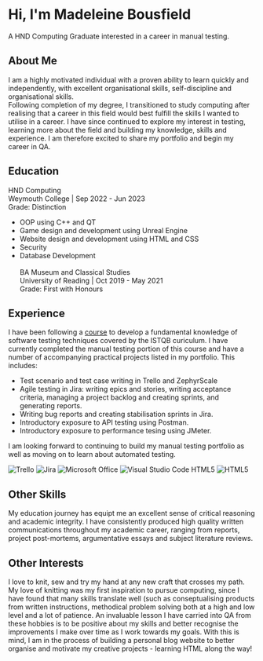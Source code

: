 # Hi, I'm Madeleine Bousfield
A HND Computing Graduate interested in a career in manual testing. 

## About Me 
I am a highly motivated individual with a proven ability to learn quickly and independently, with excellent organisational skills, self-discipline and organisational skills. 
<br>Following completion of my degree, I transitioned to study computing after realising that a career in this field would best fulfill the skills I wanted to utilise in a career. I have since continued to explore my interest in testing, learning more about the field and building my knowledge, skills and experience. I am therefore excited to share my portfolio and begin my career in QA. 

## Education
HND Computing 
<br>Weymouth College | Sep 2022 - Jun 2023
<br>Grade: Distinction
<br>
* OOP using C++ and QT
* Game design and development using Unreal Engine
* Website design and development using HTML and CSS
* Security
* Database Development
<br><br>
BA Museum and Classical Studies
<br> University of Reading | Oct 2019 - May 2021
<br>Grade: First with Honours

## Experience 
I have been following a [course](https://www.udemy.com/course/testerbootcamp/?couponCode=KEEPLEARNING) to develop a fundamental knowledge of software testing techniques covered by the ISTQB curiculum. I have currently completed the manual testing portion of this course and have a number of accompanying practical projects listed in my portfolio. This includes:
* Test scenario and test case writing in Trello and ZephyrScale
* Agile testing in Jira: writing epics and stories, writing acceptance criteria, managing a project backlog and creating sprints, and generating reports. 
* Writing bug reports and creating stabilisation sprints in Jira.
* Introductory exposure to API testing using Postman.
* Introductory exposure to performance tesing using JMeter.

I am looking forward to continuing to build my manual testing portfolio as well as moving on to learn about automated testing. 

![Trello](https://img.shields.io/badge/Trello-%23026AA7.svg?style=for-the-badge&logo=Trello&logoColor=white) ![Jira](https://img.shields.io/badge/jira-%230A0FFF.svg?style=for-the-badge&logo=jira&logoColor=white) ![Microsoft Office](https://img.shields.io/badge/Microsoft_Office-D83B01?style=for-the-badge&logo=microsoft-office&logoColor=white) ![Visual Studio Code](https://img.shields.io/badge/Visual%20Studio%20Code-0078d7.svg?style=for-the-badge&logo=visual-studio-code&logoColor=white) HTML5	![HTML5](https://img.shields.io/badge/html5-%23E34F26.svg?style=for-the-badge&logo=html5&logoColor=white)

## Other Skills
My education journey has equipt me an excellent sense of critical reasoning and academic integrity. I have consistently produced high quality written communications throughout my academic career, ranging from reports, project post-mortems, argumentative essays and subject literature reviews. 

## Other Interests
I love to knit, sew and try my hand at any new craft that crosses my path. 
<br>My love of knitting was my first inspiration to pursue computing, since I have found that many skills translate well (such as conseptualising products from written instructions, methodical problem solving both at a high and low level and a lot of patience. 
An invaluable lesson I have carried into QA from these hobbies is to be positive about my skills and better recognise the improvements I make over time as I work towards my goals. With this is mind, I am in the process of building a personal blog website to better organise and motivate my creative projects - learning HTML along the way! 

